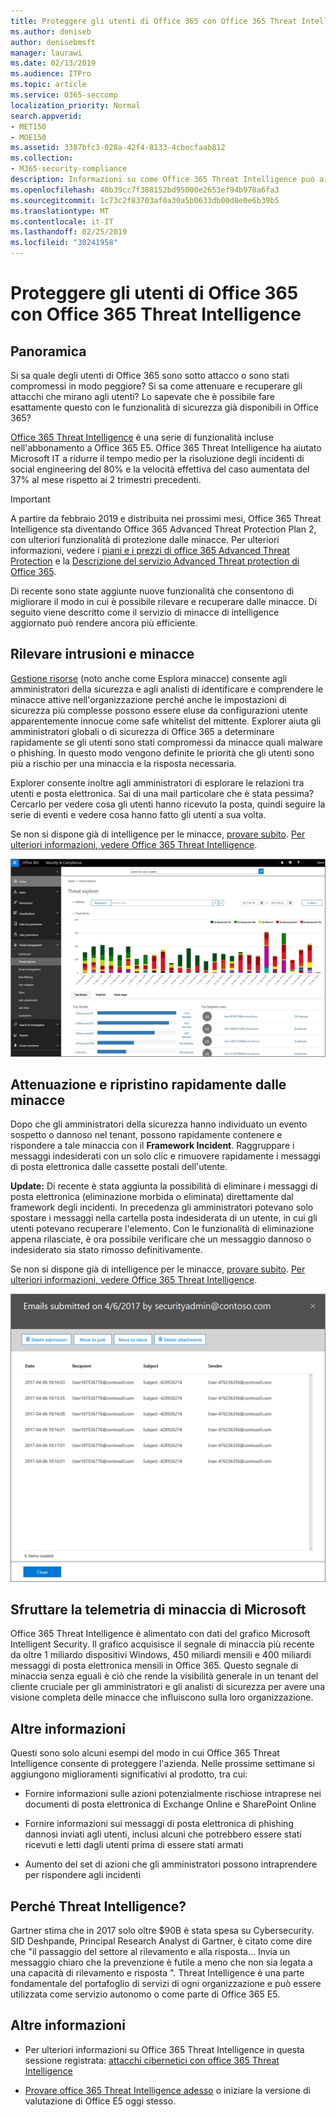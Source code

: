 ```yaml
---
title: Proteggere gli utenti di Office 365 con Office 365 Threat Intelligence
ms.author: deniseb
author: denisebmsft
manager: laurawi
ms.date: 02/13/2019
ms.audience: ITPro
ms.topic: article
ms.service: O365-seccomp
localization_priority: Normal
search.appverid:
- MET150
- MOE150
ms.assetid: 3387bfc3-028a-42f4-8133-4cbecfaab812
ms.collection:
- M365-security-compliance
description: Informazioni su come Office 365 Threat Intelligence può aiutare l'organizzazione a rilevare intrusioni e minacce, attenuando e riprendendo rapidamente le minacce.
ms.openlocfilehash: 40b39cc7f388152bd95000e2653ef94b970a6fa3
ms.sourcegitcommit: 1c73c2f83703af0a30a5b0633db00d8e0e6b39b5
ms.translationtype: MT
ms.contentlocale: it-IT
ms.lasthandoff: 02/25/2019
ms.locfileid: "30241958"
---
```

# <a name="keep-your-office-365-users-safe-with-office-365-threat-intelligence"></a>Proteggere gli utenti di Office 365 con Office 365 Threat Intelligence

## <a name="overview"></a>Panoramica

Si sa quale degli utenti di Office 365 sono sotto attacco o sono stati compromessi in modo peggiore? Si sa come attenuare e recuperare gli attacchi che mirano agli utenti? Lo sapevate che è possibile fare esattamente questo con le funzionalità di sicurezza già disponibili in Office 365? 
  
[Office 365 Threat Intelligence](office-365-ti.md) è una serie di funzionalità incluse nell'abbonamento a Office 365 E5. Office 365 Threat Intelligence ha aiutato Microsoft IT a ridurre il tempo medio per la risoluzione degli incidenti di social engineering del 80% e la velocità effettiva del caso aumentata del 37% al mese rispetto ai 2 trimestri precedenti. 

> [!IMPORTANT]
> A partire da febbraio 2019 e distribuita nei prossimi mesi, Office 365 Threat Intelligence sta diventando Office 365 Advanced Threat Protection Plan 2, con ulteriori funzionalità di protezione dalle minacce. Per ulteriori informazioni, vedere i [piani e i prezzi di office 365 Advanced Threat Protection](https://products.office.com/exchange/advance-threat-protection) e la [Descrizione del servizio Advanced Threat protection di Office 365](https://docs.microsoft.com/office365/servicedescriptions/office-365-advanced-threat-protection-service-description).
  
Di recente sono state aggiunte nuove funzionalità che consentono di migliorare il modo in cui è possibile rilevare e recuperare dalle minacce. Di seguito viene descritto come il servizio di minacce di intelligence aggiornato può rendere ancora più efficiente.
  
## <a name="detect-intrusions-and-threats"></a>Rilevare intrusioni e minacce

[Gestione risorse](use-explorer-in-security-and-compliance.md) (noto anche come Esplora minacce) consente agli amministratori della sicurezza e agli analisti di identificare e comprendere le minacce attive nell'organizzazione perché anche le impostazioni di sicurezza più complesse possono essere eluse da configurazioni utente apparentemente innocue come safe whitelist del mittente. Explorer aiuta gli amministratori globali o di sicurezza di Office 365 a determinare rapidamente se gli utenti sono stati compromessi da minacce quali malware o phishing. In questo modo vengono definite le priorità che gli utenti sono più a rischio per una minaccia e la risposta necessaria. 
  
Explorer consente inoltre agli amministratori di esplorare le relazioni tra utenti e posta elettronica. Sai di una mail particolare che è stata pessima? Cercarlo per vedere cosa gli utenti hanno ricevuto la posta, quindi seguire la serie di eventi e vedere cosa hanno fatto gli utenti a sua volta.

Se non si dispone già di intelligence per le minacce, [provare subito](https://aka.ms/tryo365threatintel3). [Per ulteriori informazioni, vedere Office 365 Threat Intelligence](https://aka.ms/readmoreabouto365threatintel).
  
![Schermata di Threat Explorer in Office 365, codice a colori per la famiglia di malware](media/591338dd-252a-437d-b5f2-87aa42e74b0c.png)
  
## <a name="quickly-mitigate-and-recover-from-threats"></a>Attenuazione e ripristino rapidamente dalle minacce

Dopo che gli amministratori della sicurezza hanno individuato un evento sospetto o dannoso nel tenant, possono rapidamente contenere e rispondere a tale minaccia con il **Framework Incident**. Raggruppare i messaggi indesiderati con un solo clic e rimuovere rapidamente i messaggi di posta elettronica dalle cassette postali dell'utente. 
  
 **Update:** Di recente è stata aggiunta la possibilità di eliminare i messaggi di posta elettronica (eliminazione morbida o eliminata) direttamente dal framework degli incidenti. In precedenza gli amministratori potevano solo spostare i messaggi nella cartella posta indesiderata di un utente, in cui gli utenti potevano recuperare l'elemento. Con le funzionalità di eliminazione appena rilasciate, è ora possibile verificare che un messaggio dannoso o indesiderato sia stato rimosso definitivamente. 
  
Se non si dispone già di intelligence per le minacce, [provare subito](https://aka.ms/tryo365threatintel3). [Per ulteriori informazioni, vedere Office 365 Threat Intelligence](https://aka.ms/readmoreabouto365threatintel).
  
![Schermata del messaggio di posta elettronica della lista di correzione degli incidenti](media/9d8452d3-d8d2-4b26-81f9-76396e08dd17.png)
  
## <a name="leverage-the-threat-telemetry-of-microsoft"></a>Sfruttare la telemetria di minaccia di Microsoft

Office 365 Threat Intelligence è alimentato con dati del grafico Microsoft Intelligent Security. Il grafico acquisisce il segnale di minaccia più recente da oltre 1 miliardo dispositivi Windows, 450 miliardi mensili e 400 miliardi messaggi di posta elettronica mensili in Office 365. Questo segnale di minaccia senza eguali è ciò che rende la visibilità generale in un tenant del cliente cruciale per gli amministratori e gli analisti di sicurezza per avere una visione completa delle minacce che influiscono sulla loro organizzazione. 
  
## <a name="more-to-come"></a>Altre informazioni

Questi sono solo alcuni esempi del modo in cui Office 365 Threat Intelligence consente di proteggere l'azienda. Nelle prossime settimane si aggiungono miglioramenti significativi al prodotto, tra cui:
  
- Fornire informazioni sulle azioni potenzialmente rischiose intraprese nei documenti di posta elettronica di Exchange Online e SharePoint Online
    
- Fornire informazioni sui messaggi di posta elettronica di phishing dannosi inviati agli utenti, inclusi alcuni che potrebbero essere stati ricevuti e letti dagli utenti prima di essere stati armati
    
- Aumento del set di azioni che gli amministratori possono intraprendere per rispondere agli incidenti
    
## <a name="why-threat-intelligence"></a>Perché Threat Intelligence?

Gartner stima che in 2017 solo oltre $90B è stata spesa su Cybersecurity. SID Deshpande, Principal Research Analyst di Gartner, è citato come dire che "il passaggio del settore al rilevamento e alla risposta... Invia un messaggio chiaro che la prevenzione è futile a meno che non sia legata a una capacità di rilevamento e risposta ". Threat Intelligence è una parte fondamentale del portafoglio di servizi di ogni organizzazione e può essere utilizzata come servizio autonomo o come parte di Office 365 E5.
  
## <a name="whats-next"></a>Altre informazioni

- Per ulteriori informazioni su Office 365 Threat Intelligence in questa sessione registrata: [attacchi cibernetici con office 365 Threat Intelligence](https://myignite.microsoft.com/videos/53723)
    
- [Provare office 365 Threat Intelligence adesso](https://aka.ms/tryo365threatintel3) o iniziare la versione di valutazione di Office E5 oggi stesso. 
    

